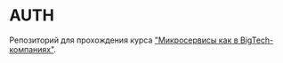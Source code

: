 # AUTH

Репозиторий для прохождения курса ["Микросервисы как в BigTech-компаниях"](https://olezhek28.courses/).
